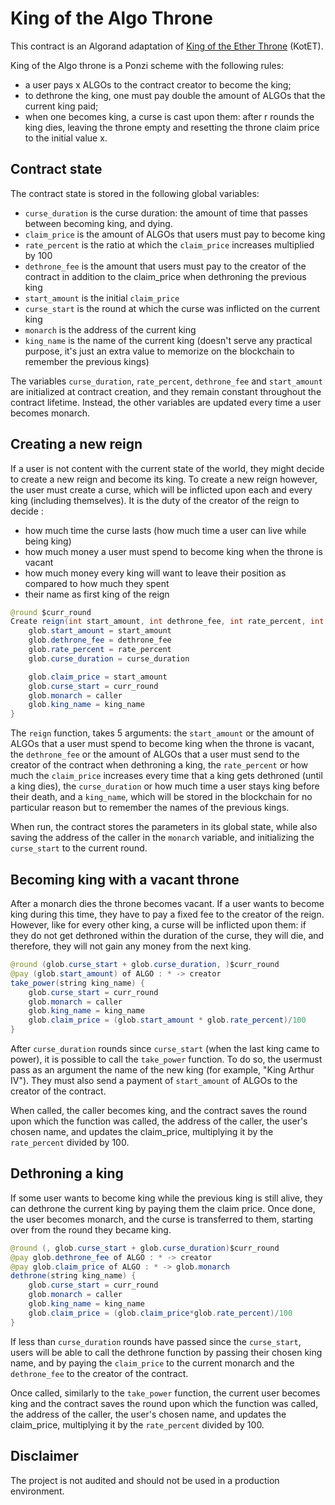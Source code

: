 # King of the Algo Throne 

This contract is an Algorand adaptation of [King of the Ether Throne](https://www.kingoftheether.com/thrones/kingoftheether/index.html) (KotET).

King of the Algo throne is a Ponzi scheme with the following rules:

- a user pays x ALGOs to the contract creator to become the king;
- to dethrone the king, one must pay double the amount of ALGOs that the current king paid;
- when one becomes king, a curse is cast upon them: after r rounds the king dies, leaving the throne empty and resetting the throne claim price to the initial value x. 

## Contract state

The contract state is stored in the following global variables:

- `curse_duration` is the curse duration: the amount of time that passes between becoming king, and dying.
- `claim_price` is the amount of ALGOs that users must pay to become king
- `rate_percent` is the ratio at which the `claim_price` increases multiplied by 100
- `dethrone_fee` is the amount that users must pay to the creator of the contract in addition to the claim_price when dethroning the previous king 
- `start_amount` is the initial `claim_price`
- `curse_start` is the round at which the curse was inflicted on the current king
- `monarch` is the address of the current king
- `king_name` is the name of the current king (doesn't serve any practical purpose, it's just an extra value to memorize on the blockchain to remember the previous kings)

The variables `curse_duration`, `rate_percent`, `dethrone_fee` and `start_amount` are initialized at contract creation, and they remain constant throughout the contract lifetime. Instead, the other variables are updated every time a user becomes monarch.

## Creating a new reign

If a user is not content with the current state of the world, they might decide to create a new reign and become its king. To create a new reign however, the user must create a curse, which will be inflicted upon each and every king (including themselves). It is the duty of the creator of the reign to decide :

- how much time the curse lasts (how much time a user can live while being king) 
- how much money a user must spend to become king when the throne is vacant
- how much money every king will want to leave their position as compared to how much they spent
- their name as first king of the reign

```java
@round $curr_round
Create reign(int start_amount, int dethrone_fee, int rate_percent, int curse_duration, string king_name) {
	glob.start_amount = start_amount
	glob.dethrone_fee = dethrone_fee
	glob.rate_percent = rate_percent
	glob.curse_duration = curse_duration

	glob.claim_price = start_amount
	glob.curse_start = curr_round
	glob.monarch = caller
	glob.king_name = king_name
}
```

The `reign` function, takes 5 arguments: the `start_amount` or the amount of ALGOs that a user must spend to become king when the throne is vacant, the `dethrone_fee` or the amount of ALGOs that a user must send to the creator of the contract when dethroning a king, the `rate_percent` or how much the `claim_price` increases every time that a king gets dethroned (until a king dies), the `curse_duration` or how much time a user stays king before their death, and a `king_name`, which will be stored in the blockchain for no particular reason but to remember the names of the previous kings. 

When run, the contract stores the parameters in its global state, while also saving the address of the caller in the `monarch` variable, and initializing the `curse_start` to the current round.

## Becoming king with a vacant throne

After a monarch dies the throne becomes vacant. If a user wants to become king during this time, they have to pay a fixed fee to the creator of the reign. However, like for every other king, a curse will be inflicted upon them: if they do not get dethroned within the duration of the curse, they will die, and therefore, they will not gain any money from the next king. 

```java
@round (glob.curse_start + glob.curse_duration, )$curr_round
@pay (glob.start_amount) of ALGO : * -> creator
take_power(string king_name) {
	glob.curse_start = curr_round
	glob.monarch = caller
	glob.king_name = king_name
	glob.claim_price = (glob.start_amount * glob.rate_percent)/100
}
```

After `curse_duration` rounds since `curse_start` (when the last king came to power), it is possible to call the `take_power` function. To do so, the usermust pass as an argument the name of the new king (for example, "King Arthur IV"). They must also send a payment of `start_amount` of ALGOs to the creator of the contract.

When called, the caller becomes king, and the contract saves the round upon which the function was called, the address of the caller, the user's chosen name, and updates the claim_price, multiplying it by the `rate_percent` divided by 100.

## Dethroning a king

If some user wants to become king while the previous king is still alive, they can dethrone the current king by paying them the claim price. Once done, the user becomes monarch, and the curse is transferred to them, starting over from the round they became king.

```java
@round (, glob.curse_start + glob.curse_duration)$curr_round
@pay glob.dethrone_fee of ALGO : * -> creator
@pay glob.claim_price of ALGO : * -> glob.monarch
dethrone(string king_name) {
	glob.curse_start = curr_round
	glob.monarch = caller
	glob.king_name = king_name
	glob.claim_price = (glob.claim_price*glob.rate_percent)/100
}
```

If less than `curse_duration` rounds have passed since the `curse_start`, users will be able to call the dethrone function by passing their chosen king name, and by paying the `claim_price` to the current monarch and the `dethrone_fee` to the creator of the contract. 

Once called, similarly to the `take_power` function, the current user becomes king and the contract saves the round upon which the function was called, the address of the caller, the user's chosen name, and updates the claim_price, multiplying it by the `rate_percent` divided by 100.

## Disclaimer

The project is not audited and should not be used in a production environment.
